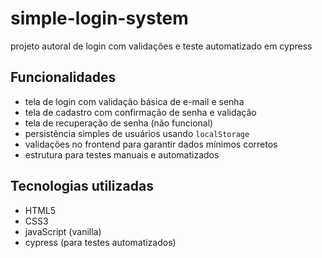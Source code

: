 # simple-login-system
projeto autoral de login com validações e teste automatizado em cypress

## Funcionalidades

- tela de login com validação básica de e-mail e senha
- tela de cadastro com confirmação de senha e validação
- tela de recuperação de senha (não funcional)
- persistência simples de usuários usando `localStorage`
- validações no frontend para garantir dados mínimos corretos
- estrutura para testes manuais e automatizados

## Tecnologias utilizadas

- HTML5
- CSS3
- javaScript (vanilla)
- cypress (para testes automatizados)
